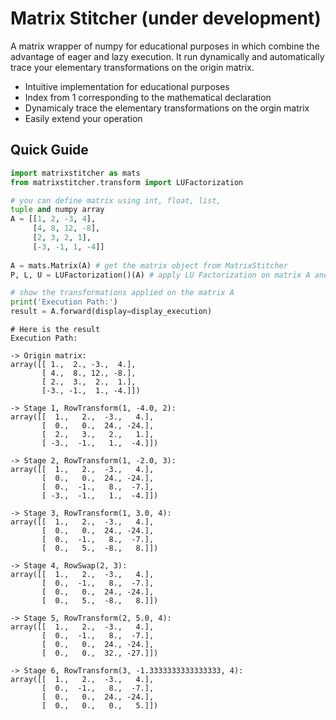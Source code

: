 # Matrix Stitcher (under development)

A matrix wrapper of numpy for educational purposes in which combine the advantage of eager and lazy execution. It run dynamically and automatically trace your elementary transformations on the origin matrix.

- Intuitive implementation for educational purposes 
- Index from 1 corresponding to the mathematical declaration
- Dynamicaly trace the elementary transformations on the orgin matrix
- Easily extend your operation

## Quick Guide
```python
import matrixstitcher as mats 
from matrixstitcher.transform import LUFactorization

# you can define matrix using int, float, list, 
tuple and numpy array
A = [[1, 2, -3, 4], 
     [4, 8, 12, -8], 
     [2, 3, 2, 1], 
     [-3, -1, 1, -4]] 
     
A = mats.Matrix(A) # get the matrix object from MatrixStitcher
P, L, U = LUFactorization()(A) # apply LU Factorization on matrix A and get the results

# show the transformations applied on the matrix A
print('Execution Path:')
result = A.forward(display=display_execution)
```
```
# Here is the result
Execution Path:

-> Origin matrix:
array([[ 1.,  2., -3.,  4.],
       [ 4.,  8., 12., -8.],
       [ 2.,  3.,  2.,  1.],
       [-3., -1.,  1., -4.]])

-> Stage 1, RowTransform(1, -4.0, 2):
array([[  1.,   2.,  -3.,   4.],     
       [  0.,   0.,  24., -24.],     
       [  2.,   3.,   2.,   1.],     
       [ -3.,  -1.,   1.,  -4.]])    

-> Stage 2, RowTransform(1, -2.0, 3):
array([[  1.,   2.,  -3.,   4.],     
       [  0.,   0.,  24., -24.],     
       [  0.,  -1.,   8.,  -7.],     
       [ -3.,  -1.,   1.,  -4.]])    

-> Stage 3, RowTransform(1, 3.0, 4): 
array([[  1.,   2.,  -3.,   4.],     
       [  0.,   0.,  24., -24.],     
       [  0.,  -1.,   8.,  -7.],     
       [  0.,   5.,  -8.,   8.]])    

-> Stage 4, RowSwap(2, 3):      
array([[  1.,   2.,  -3.,   4.],
       [  0.,  -1.,   8.,  -7.],
       [  0.,   0.,  24., -24.],
       [  0.,   5.,  -8.,   8.]])

-> Stage 5, RowTransform(2, 5.0, 4):
array([[  1.,   2.,  -3.,   4.],
       [  0.,  -1.,   8.,  -7.],
       [  0.,   0.,  24., -24.],
       [  0.,   0.,  32., -27.]])

-> Stage 6, RowTransform(3, -1.3333333333333333, 4):
array([[  1.,   2.,  -3.,   4.],
       [  0.,  -1.,   8.,  -7.],
       [  0.,   0.,  24., -24.],
       [  0.,   0.,   0.,   5.]])
```
